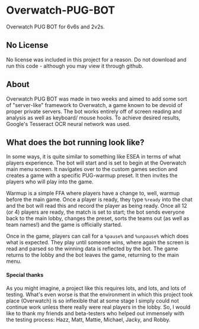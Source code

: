 # Overwatch-PUG-BOT
Overwatch PUG BOT for 6v6s and 2v2s.

## No License 
No license was included in this project for a reason. Do not download and run this code - although you may view it through github. 

## About
Overwatch PUG BOT was made in two weeks and aimed to add some sort of "server-like" framework to Overwatch, a game known to be devoid of proper private servers. The bot works entirely off of screen reading and analysis as well as keyboard/ mouse hooks. To achieve desired results, Google's Tesseract OCR neural network was used. 

## What does the bot running look like?
In some ways, it is quite similar to something like ESEA in terms of what players experience. The bot will start and is set to begin at the Overwatch main menu screen. It navigates over to the custom games section and creates a game with a specific PUG-warmup preset. It then invites the players who will play into the game. 

Warmup is a simple FFA where players have a change to, well, warmup before the main game. Once a player is ready, they type `%ready` into the chat and the bot will read this and record the player as being ready. Once all 12 (or 4) players are ready, the match is set to start; the bot sends everyone back to the main lobby, changes the preset, sorts the teams out (as well as team names!) and the game is officially started. 

Once in the game, players can call for a `%pause%` and `%unpause%` which does what is expected. They play until someone wins, where again the screen is read and parsed so the winning data is reflected by the bot. The game returns to the lobby and the bot leaves the game, returning to the main menu.

#### Special thanks
As you might imagine, a project like this requires lots, and lots, and lots of testing. What's even worse is that the environment in which this project took place (Overwatch) is so inflexible that at some stage I simply could not continue work unless there really were real players in the lobby. So, I would like to thank my friends and beta-testers who helped out immensely with the testing process: Hazz, Matt, Mattie, Michael, Jacky, and Robby.
